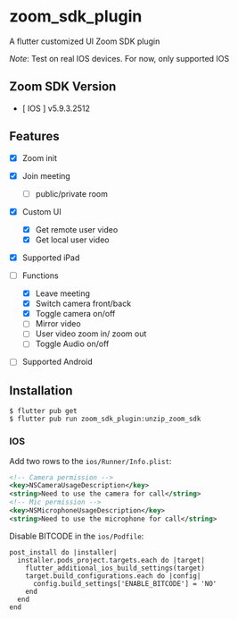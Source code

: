 # zoom_sdk_plugin

A flutter customized UI Zoom SDK plugin

*Note*: Test on real IOS devices. For now, only supported IOS

## Zoom SDK Version
- [ IOS ] v5.9.3.2512

## Features

- [x] Zoom init

- [x] Join meeting
  - [ ] public/private room

- [x] Custom UI
  - [x] Get remote user video
  - [x] Get local user video

- [x] Supported iPad

- [ ] Functions

  - [x] Leave meeting
  - [x] Switch camera front/back
  - [x] Toggle camera on/off
  - [ ] Mirror video
  - [ ] User video zoom in/ zoom out
  - [ ] Toggle Audio on/off

- [ ] Supported Android

## Installation

```shell script
$ flutter pub get
$ flutter pub run zoom_sdk_plugin:unzip_zoom_sdk
```

### IOS

Add two rows to the `ios/Runner/Info.plist`:

```xml
<!-- Camera permission -->
<key>NSCameraUsageDescription</key>
<string>Need to use the camera for call</string>
<!-- Mic permission -->
<key>NSMicrophoneUsageDescription</key>
<string>Need to use the microphone for call</string>
```

Disable BITCODE in the `ios/Podfile`:

```
post_install do |installer|
  installer.pods_project.targets.each do |target|
    flutter_additional_ios_build_settings(target)
    target.build_configurations.each do |config|
      config.build_settings['ENABLE_BITCODE'] = 'NO'
    end
  end
end
```



